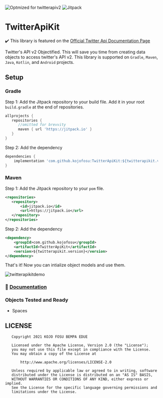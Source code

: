![Optmized for twitterapiv2](https://img.shields.io/badge/TwitterApi-v2-blue?style=for-the-badge&logo=twitter)
![Jitpack](https://img.shields.io/jitpack/v/github/kojofosu/TwitterApiKit?style=for-the-badge&color=2F9319)

# TwitterApiKit
✔️ This library is featured on the [Official Twitter Api Documentation Page](https://developer.twitter.com/en/docs/twitter-api/tools-and-libraries/v2)

Twitter's API v2 Objectified. This will save you time from creating data objects to access twitter's API v2. This library is supported on `Gradle`, `Maven`, `Java`, `Kotlin`, and `Android` projects. 

## Setup
### Gradle
Step 1: Add the Jitpack repository to your build file. Add it in your root `build.gradle` at the end of repositories.
```gradle
allprojects {
   repositories {
      //omitted for brevvity
      maven { url 'https://jitpack.io' }
   }
}
```
Step 2: Add the dependency
```gradle
dependencies {
    implementation 'com.github.kojofosu:TwitterApiKit:${twitterapikit.version}'
}	
```


### Maven
Step 1: Add the Jitpack repository to your `pom` file.
```xml
<repositories>
   <repository>
       <id>jitpack.io</id>
       <url>https://jitpack.io</url>
   </repository>
</repositories>
```
Step 2: Add the dependency
```xml
<dependency>
    <groupId>com.github.kojofosu</groupId>
    <artifactId>TwitterApiKit</artifactId>
    <version>${twitterapikit.version}</version>
</dependency>
```

That's it! Now you can intialize object models and use them.

![twitterapikitdemo](https://user-images.githubusercontent.com/20203694/147694414-4de8935d-e576-4978-80b6-122d65c73ad6.gif)

### 📙 [Documentation](https://kojofosu.github.io/TwitterApiKit/documentation/dokka/index.html)

### Objects Tested and Ready
- Spaces

## LICENSE
```
   Copyright 2021 KOJO FOSU BEMPA EDUE

   Licensed under the Apache License, Version 2.0 (the "License");
   you may not use this file except in compliance with the License.
   You may obtain a copy of the License at

       http://www.apache.org/licenses/LICENSE-2.0

   Unless required by applicable law or agreed to in writing, software
   distributed under the License is distributed on an "AS IS" BASIS,
   WITHOUT WARRANTIES OR CONDITIONS OF ANY KIND, either express or implied.
   See the License for the specific language governing permissions and
   limitations under the License.
```
